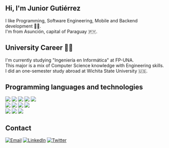 ## Hi, I'm Junior Gutiérrez
I like Programming, Software Engineering, Mobile and Backend development 👨‍💻.\
I'm from Asunción, capital of Paraguay 🇵🇾.

## University Career 👨‍🎓
I'm currently studying "Ingeniería en Informática" at <a href="https://www.pol.una.py" target="_blank" style="text-decoration:none">FP-UNA</a>.\
This major is a mix of Computer Science knowledge with Engineering skills.\
I did an one-semester study abroad at Wichita State University 🇺🇸.

## Programming languages and technologies

<a href="https://github.com/jg2kpy?tab=repositories&q=&type=&language=c&sort=" target="_blank"><img src="https://shields.io/badge/C/C++-659bd3?&logo=c"></a>
<a href="https://github.com/jg2kpy?tab=repositories&q=&type=&language=java&sort=" target="_blank"><img src="https://img.shields.io/badge/Java-E11F21?&logo=openjdk"></a>
<a href="https://github.com/jg2kpy?tab=repositories&q=&type=&language=python&sort=" target="_blank"><img src="https://img.shields.io/badge/Python-ffd23e?&logo=python"></a>
<a href="https://github.com/jg2kpy?tab=repositories&q=&type=&language=javascript&sort=" target="_blank"><img src="https://img.shields.io/badge/JavaScript-323330?&logo=javascript"></a>
<a href="https://github.com/jg2kpy?tab=repositories&q=&type=&language=typescript&sort=" target="_blank"><img src="https://img.shields.io/badge/TypeScript-ffffff?&logo=typescript"></a>\
<a href="https://github.com/jg2kpy?tab=repositories&q=&type=&language=java&sort=" target="_blank"><img src="https://img.shields.io/badge/Spring-177245?&logo=spring"></a>
<a href="https://github.com/jg2kpy?tab=repositories&q=&type=&language=python&sort=" target="_blank"><img src="https://img.shields.io/badge/Django-177245?&logo=django"></a>
<a href="https://github.com/jg2kpy?tab=repositories&q=&type=&language=javascript&sort=" target="_blank"><img src="https://img.shields.io/badge/Node.js-303030?&logo=node.js"></a>
<a href="https://github.com/jg2kpy?tab=repositories&q=&type=&language=dart&sort=" target="_blank"><img src="https://img.shields.io/badge/Flutter/Dart-42A5F5?&logo=flutter"></a>\
<a href="https://github.com/jg2kpy?tab=repositories&q=&type=&language=sql&sort=" target="_blank"><img src="https://img.shields.io/badge/SQL-848484?&logo=postgresql"></a>
<a href="https://github.com/jg2kpy?tab=repositories&q=&type=&language=bash&sort=" target="_blank"><img src="https://img.shields.io/badge/Linux-000000?&logo=linux"></a>
<a href="https://github.com/jg2kpy?tab=repositories&q=&type=&language=bash&sort=" target="_blank"><img src="https://img.shields.io/badge/Docker-384d54?&logo=docker"></a>

## Contact

<a href="mailto:jlgutierrez2000@fpuna.edu.py?subject=Contact%20via%20Git%20Hub" target="_blank"><img src="https://img.shields.io/badge/Email-fff.svg?&logo=gmail" alt="Email"></a>
<a href="https://www.linkedin.com/in/jose-luis-junior-gutierrez-aguero/" target="_blank"><img src="https://img.shields.io/badge/LinkedIn-%230077B5.svg?&style=flat-square&logo=linkedin&logoColor=white" alt="LinkedIn"></a>
<a href="https://twitter.com/jg2kpy" target="_blank"><img src="https://img.shields.io/badge/Twitter-1da1f2.svg?&style=flat-square&logo=twitter&logoColor=white" alt="Twitter"></a>
